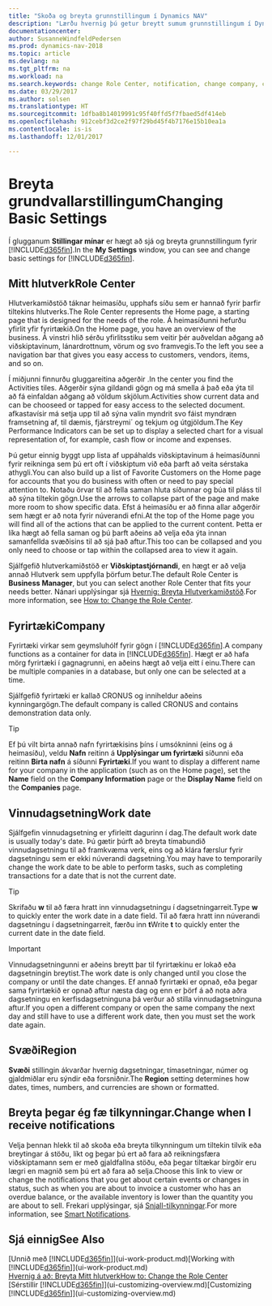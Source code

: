 ```yaml
---
title: "Skoða og breyta grunnstillingum í Dynamics NAV"
description: "Lærðu hvernig þú getur breytt sumum grunnstillingum í Dynamics NAV, til dæmis Mitt hlutverk, fyrirtæki eða vinnudagsetning."
documentationcenter: 
author: SusanneWindfeldPedersen
ms.prod: dynamics-nav-2018
ms.topic: article
ms.devlang: na
ms.tgt_pltfrm: na
ms.workload: na
ms.search.keywords: change Role Center, notification, change company, change work date
ms.date: 03/29/2017
ms.author: solsen
ms.translationtype: HT
ms.sourcegitcommit: 1dfba8b14019991c95f40ffd5f7fbaed5df414eb
ms.openlocfilehash: 912cebf3d2ce2f97f29bd45f4b7176e15b10ea1a
ms.contentlocale: is-is
ms.lasthandoff: 12/01/2017

---
```

# <a name="changing-basic-settings"></a><span data-ttu-id="777c1-103">Breyta grundvallarstillingum</span><span class="sxs-lookup"><span data-stu-id="777c1-103">Changing Basic Settings</span></span>
<span data-ttu-id="777c1-104">Í glugganum **Stillingar mínar** er hægt að sjá og breyta grunnstillingum fyrir [!INCLUDE[d365fin](includes/d365fin_md.md)].</span><span class="sxs-lookup"><span data-stu-id="777c1-104">In the **My Settings** window, you can see and change basic settings for [!INCLUDE[d365fin](includes/d365fin_md.md)].</span></span>  

## <a name="role-center"></a><span data-ttu-id="777c1-105">Mitt hlutverk</span><span class="sxs-lookup"><span data-stu-id="777c1-105">Role Center</span></span>
<span data-ttu-id="777c1-106">Hlutverkamiðstöð táknar heimasíðu, upphafs síðu sem er hannað fyrir þarfir tiltekins hlutverks.</span><span class="sxs-lookup"><span data-stu-id="777c1-106">The Role Center represents the Home page, a starting page that is designed for the needs of the role.</span></span> <span data-ttu-id="777c1-107">Á heimasíðunni hefurðu yfirlit yfir fyrirtækið.</span><span class="sxs-lookup"><span data-stu-id="777c1-107">On the Home page, you have an overview of the business.</span></span> <span data-ttu-id="777c1-108">Á vinstri hlið sérðu yfirlitsstiku sem veitir þér auðveldan aðgang að viðskiptavinum, lánardrottnum, vörum og svo framvegis.</span><span class="sxs-lookup"><span data-stu-id="777c1-108">To the left you see a navigation bar that gives you easy access to customers, vendors, items, and so on.</span></span>

<span data-ttu-id="777c1-109">Í miðjunni finnurðu gluggareitina aðgerðir .</span><span class="sxs-lookup"><span data-stu-id="777c1-109">In the center you find the Activities tiles.</span></span> <span data-ttu-id="777c1-110">Aðgerðir sýna gildandi gögn og má smella á það eða ýta til að fá einfaldan aðgang að völdum skjölum.</span><span class="sxs-lookup"><span data-stu-id="777c1-110">Activities show current data and can be chooseed or tapped for easy access to the selected document.</span></span> <span data-ttu-id="777c1-111">afkastavísir má setja upp til að sýna valin myndrit svo fáist myndræn framsetning af, til dæmis, fjárstreymi´ og tekjum og útgjöldum.</span><span class="sxs-lookup"><span data-stu-id="777c1-111">The Key Performance Indicators can be set up to display a selected chart for a visual representation of, for example, cash flow or income and expenses.</span></span>

<span data-ttu-id="777c1-112">Þú getur einnig byggt upp lista af uppáhalds viðskiptavinum á heimasíðunni fyrir reikninga sem þú ert oft í viðskiptum við eða þarft að veita sérstaka athygli.</span><span class="sxs-lookup"><span data-stu-id="777c1-112">You can also build up a list of Favorite Customers on the Home page for accounts that you do business with often or need to pay special attention to.</span></span> <span data-ttu-id="777c1-113">Notaðu örvar til að fella saman hluta síðunnar og búa til pláss til að sýna tiltekin gögn.</span><span class="sxs-lookup"><span data-stu-id="777c1-113">Use the arrows to collapse part of the page and make more room to show specific data.</span></span> <span data-ttu-id="777c1-114">Efst á heimasíðu er að finna allar aðgerðir sem hægt er að nota fyrir núverandi efni.</span><span class="sxs-lookup"><span data-stu-id="777c1-114">At the top of the Home page you will find all of the actions that can be applied to the current content.</span></span> <span data-ttu-id="777c1-115">Þetta er líka hægt að fella saman og þú þarft aðeins að velja eða ýta innan samanfellda svæðisins til að sjá það aftur.</span><span class="sxs-lookup"><span data-stu-id="777c1-115">This too can be collapsed and you only need to choose or tap within the collapsed area to view it again.</span></span>

<span data-ttu-id="777c1-116">Sjálfgefið hlutverkamiðstöð er **Viðskiptastjórnandi**, en hægt er að velja annað Hlutverk sem uppfylla þörfum betur.</span><span class="sxs-lookup"><span data-stu-id="777c1-116">The default Role Center is **Business Manager**, but you can select another Role Center that fits your needs better.</span></span> <span data-ttu-id="777c1-117">Nánari upplýsingar sjá [Hvernig: Breyta Hlutverkamiðstöð](change-role.md).</span><span class="sxs-lookup"><span data-stu-id="777c1-117">For more information, see [How to: Change the Role Center](change-role.md).</span></span>

## <a name="company"></a><span data-ttu-id="777c1-118">Fyrirtæki</span><span class="sxs-lookup"><span data-stu-id="777c1-118">Company</span></span>
<span data-ttu-id="777c1-119">Fyrirtæki virkar sem geymsluhólf fyrir gögn í [!INCLUDE[d365fin](includes/d365fin_md.md)].</span><span class="sxs-lookup"><span data-stu-id="777c1-119">A company functions as a container for data in [!INCLUDE[d365fin](includes/d365fin_md.md)].</span></span> <span data-ttu-id="777c1-120">Hægt er að hafa mörg fyrirtæki í gagnagrunni, en aðeins hægt að velja eitt í einu.</span><span class="sxs-lookup"><span data-stu-id="777c1-120">There can be multiple companies in a database, but only one can be selected at a time.</span></span>

<span data-ttu-id="777c1-121">Sjálfgefið fyrirtæki er kallað CRONUS og inniheldur aðeins kynningargögn.</span><span class="sxs-lookup"><span data-stu-id="777c1-121">The default company is called CRONUS and contains demonstration data only.</span></span>

> [!TIP]  
>   <span data-ttu-id="777c1-122">Ef þú vilt birta annað nafn fyrirtækisins þíns í umsókninni (eins og á heimasíðu), veldu **Nafn** reitinn á **Upplýsingar um fyrirtæki** síðunni eða reitinn **Birta nafn** á síðunni **Fyrirtæki**.</span><span class="sxs-lookup"><span data-stu-id="777c1-122">If you want to display a different name for your company in the application (such as on the Home page), set the **Name** field on the **Company Information** page or the **Display Name** field on the **Companies** page.</span></span>  

## <a name="work-date"></a><span data-ttu-id="777c1-123">Vinnudagsetning</span><span class="sxs-lookup"><span data-stu-id="777c1-123">Work date</span></span>
<span data-ttu-id="777c1-124">Sjálfgefin vinnudagsetning er yfirleitt dagurinn í dag.</span><span class="sxs-lookup"><span data-stu-id="777c1-124">The default work date is usually today's date.</span></span> <span data-ttu-id="777c1-125">Þú gætir þúrft að breyta tímabundið vinnudagsetningu til að framkvæma verk, eins og að klára færslur fyrir dagsetningu sem er ekki núverandi dagsetning.</span><span class="sxs-lookup"><span data-stu-id="777c1-125">You may have to temporarily change the work date to be able to perform tasks, such as completing transactions for a date that is not the current date.</span></span>

> [!TIP]  
>   <span data-ttu-id="777c1-126">Skrifaðu **w** til að færa hratt inn vinnudagsetningu í dagsetningarreit.</span><span class="sxs-lookup"><span data-stu-id="777c1-126">Type **w** to quickly enter the work date in a date field.</span></span> <span data-ttu-id="777c1-127">Til að færa hratt inn núverandi dagsetningu í dagsetningarreit, færðu inn **t**</span><span class="sxs-lookup"><span data-stu-id="777c1-127">Write **t** to quickly enter the current date in the date field.</span></span>

> [!IMPORTANT]  
>   <span data-ttu-id="777c1-128">Vinnudagsetningunni er aðeins breytt þar til fyrirtækinu er lokað eða dagsetningin breytist.</span><span class="sxs-lookup"><span data-stu-id="777c1-128">The work date is only changed until you close the company or until the date changes.</span></span> <span data-ttu-id="777c1-129">Ef annað fyrirtæki er opnað, eða þegar sama fyrirtækið er opnað aftur næsta dag og enn er þörf á að nota aðra dagsetningu en kerfisdagsetninguna þá verður að stilla vinnudagsetninguna aftur.</span><span class="sxs-lookup"><span data-stu-id="777c1-129">If you open a different company or open the same company the next day and still have to use a different work date, then you must set the work date again.</span></span>

## <a name="region"></a><span data-ttu-id="777c1-130">Svæði</span><span class="sxs-lookup"><span data-stu-id="777c1-130">Region</span></span>
<span data-ttu-id="777c1-131">**Svæði** stillingin ákvarðar hvernig dagsetningar, tímasetningar, númer og gjaldmiðlar eru sýndir eða forsniðnir.</span><span class="sxs-lookup"><span data-stu-id="777c1-131">The **Region** setting determines how dates, times, numbers, and currencies are shown or formatted.</span></span>   

## <a name="change-when-i-receive-notifications"></a><span data-ttu-id="777c1-132">Breyta þegar ég fæ tilkynningar.</span><span class="sxs-lookup"><span data-stu-id="777c1-132">Change when I receive notifications</span></span>
<span data-ttu-id="777c1-133">Velja þennan hlekk til að skoða eða breyta tilkynningum um tiltekin tilvik eða breytingar á stöðu, líkt og þegar þú ert að fara að reikningsfæra viðskiptamann sem er með gjaldfallna stöðu, eða þegar tiltækar birgðir eru lægri en magnið sem þú ert að fara að selja.</span><span class="sxs-lookup"><span data-stu-id="777c1-133">Choose this link to view or change the notifications that you get about certain events or changes in status, such as when you are about to invoice a customer who has an overdue balance, or the available inventory is lower than the quantity you are about to sell.</span></span> <span data-ttu-id="777c1-134">Frekari upplýsingar, sjá [Snjall-tilkynningar](ui-smart-notifications.md).</span><span class="sxs-lookup"><span data-stu-id="777c1-134">For more information, see [Smart Notifications](ui-smart-notifications.md).</span></span>

## <a name="see-also"></a><span data-ttu-id="777c1-135">Sjá einnig</span><span class="sxs-lookup"><span data-stu-id="777c1-135">See Also</span></span>
<span data-ttu-id="777c1-136">[Unnið með [!INCLUDE[d365fin](includes/d365fin_md.md)]](ui-work-product.md)</span><span class="sxs-lookup"><span data-stu-id="777c1-136">[Working with [!INCLUDE[d365fin](includes/d365fin_md.md)]](ui-work-product.md)</span></span>  
[<span data-ttu-id="777c1-137">Hvernig á að: Breyta Mitt hlutverk</span><span class="sxs-lookup"><span data-stu-id="777c1-137">How to: Change the Role Center</span></span>](change-role.md)  
<span data-ttu-id="777c1-138">[Sérstillir [!INCLUDE[d365fin](includes/d365fin_md.md)]](ui-customizing-overview.md)</span><span class="sxs-lookup"><span data-stu-id="777c1-138">[Customizing [!INCLUDE[d365fin](includes/d365fin_md.md)]](ui-customizing-overview.md)</span></span>  

